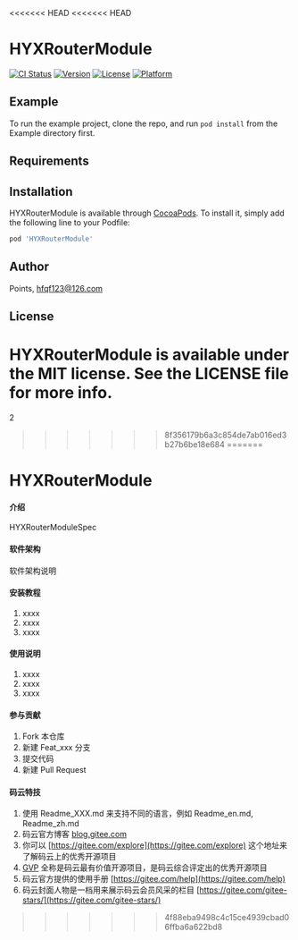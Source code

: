 <<<<<<< HEAD
<<<<<<< HEAD
# HYXRouterModule

[![CI Status](https://img.shields.io/travis/Points/HYXRouterModule.svg?style=flat)](https://travis-ci.org/Points/HYXRouterModule)
[![Version](https://img.shields.io/cocoapods/v/HYXRouterModule.svg?style=flat)](https://cocoapods.org/pods/HYXRouterModule)
[![License](https://img.shields.io/cocoapods/l/HYXRouterModule.svg?style=flat)](https://cocoapods.org/pods/HYXRouterModule)
[![Platform](https://img.shields.io/cocoapods/p/HYXRouterModule.svg?style=flat)](https://cocoapods.org/pods/HYXRouterModule)

## Example

To run the example project, clone the repo, and run `pod install` from the Example directory first.

## Requirements

## Installation

HYXRouterModule is available through [CocoaPods](https://cocoapods.org). To install
it, simply add the following line to your Podfile:

```ruby
pod 'HYXRouterModule'
```

## Author

Points, hfqf123@126.com

## License

HYXRouterModule is available under the MIT license. See the LICENSE file for more info.
=======
2
>>>>>>> 8f356179b6a3c854de7ab016ed3b27b6be18e684
=======
# HYXRouterModule

#### 介绍
HYXRouterModuleSpec

#### 软件架构
软件架构说明


#### 安装教程

1. xxxx
2. xxxx
3. xxxx

#### 使用说明

1. xxxx
2. xxxx
3. xxxx

#### 参与贡献

1. Fork 本仓库
2. 新建 Feat_xxx 分支
3. 提交代码
4. 新建 Pull Request


#### 码云特技

1. 使用 Readme\_XXX.md 来支持不同的语言，例如 Readme\_en.md, Readme\_zh.md
2. 码云官方博客 [blog.gitee.com](https://blog.gitee.com)
3. 你可以 [https://gitee.com/explore](https://gitee.com/explore) 这个地址来了解码云上的优秀开源项目
4. [GVP](https://gitee.com/gvp) 全称是码云最有价值开源项目，是码云综合评定出的优秀开源项目
5. 码云官方提供的使用手册 [https://gitee.com/help](https://gitee.com/help)
6. 码云封面人物是一档用来展示码云会员风采的栏目 [https://gitee.com/gitee-stars/](https://gitee.com/gitee-stars/)
>>>>>>> 4f88eba9498c4c15ce4939cbad06ffba6a622bd8
